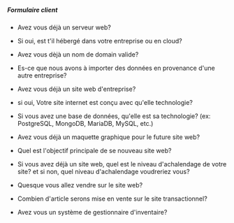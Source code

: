 ##### Formulaire client

- Avez vous déjà un serveur web?

- Si oui, est t'il hébergé dans votre entreprise ou en cloud?

- Avez vous dèjà un nom de domain valide?

- Es-ce que nous avons à importer des données en provenance
 d'une autre entreprise?

- Avez vous déjà un site web d'entreprise?

- si oui, Votre site internet est conçu avec qu'elle technologie?

- Si vous avez une base de données, qu'elle est sa technologie?
 (ex: PostgreSQL, MongoDB, MariaDB, MySQL, etc.)

- Avez vous déjà un maquette graphique pour le future site web?

- Quel est l'objectif principale de se nouveau site web?

- Si vous avez déjà un site web, quel est le niveau d'achalendage
 de votre site? et si non, quel niveau d'achalendage voudreriez vous?

- Quesque vous allez vendre sur le site web?

- Combien d'article serons mise en vente sur le site transactionnel?

- Avez vous un système de gestionnaire d'inventaire?